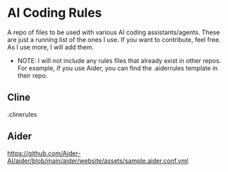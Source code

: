 # AI Coding Rules

A repo of files to be used with various AI coding assistants/agents. These are just a running list of the ones I use. If you want to contribute, feel free. As I use more, I will add them.

* NOTE: I will not include any rules files that already exist in other repos. For example, if you use Aider, you can find the .aiderrules template in their repo.

## Cline
.clinerules

## Aider
https://github.com/Aider-AI/aider/blob/main/aider/website/assets/sample.aider.conf.yml
